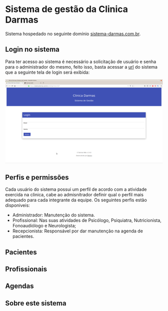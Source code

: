 # Sistema de gestão da Clinica Darmas

Sistema hospedado no seguinte domínio [sistema-darmas.com.br](https://sistema-darmas.com.br).

## Login no sistema

Para ter acesso ao sistema é necessário a solicitação de usuário e senha para o administrador do mesmo, feito isso, basta acessar a [url](https://sistema-darmas.com.br) do sistema que a seguinte tela de login será exibida:

![login](img/login.png)

## Perfis e permissões

Cada usuário do sistema possui um perfil de acordo com a atividade exercida na clinica, cabe ao admisnitrador definir qual o perfil mais adequado para cada integrante da equipe. Os seguintes perfis estão disponiveis:

* Administrador: Manutenção do sistema.
* Profissional: Nas suas atividades de Psicólogo, Psiquiatra, Nutricionista, Fonoaudiólogo e Neurologista;
* Recepcionista: Responsável por dar manutenção na agenda de pacientes.

## Pacientes

## Profissionais

## Agendas

## Sobre este sistema
